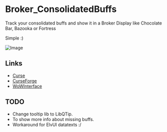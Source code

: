 # Broker_ConsolidatedBuffs

Track your consolidated buffs and show it in a Broker Display like Chocolate Bar, Bazooka or Fortress

Simple :)

![Image](http://i.imgur.com/aeJy3zl.png)

## Links
- [Curse](http://www.curse.com/addons/wow/broker_consolidatedbuffs) 
- [CurseForge](http://wow.curseforge.com/addons/broker_consolidatedbuffs)
- [WoWInterface](http://www.wowinterface.com/downloads/info23247-Broker_ConsolidatedBuffs.html)

## TODO
- Change tooltip lib to LibQTip.
- To show more info about missing buffs.
- Workaround for ElvUI datatexts :/
